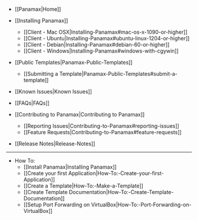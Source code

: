 * [[Panamax|Home]]
* [[Installing Panamax]]
  * [[Client - Mac OSX|Installing-Panamax#mac-os-x-1090-or-higher]]
  * [[Client - Ubuntu|Installing-Panamax#ubuntu-linux-1204-or-higher]]
  * [[Client - Debian|Installing-Panamax#debian-60-or-higher]]
  * [[Client - Windows|Installing-Panamax#windows-with-cgywin]]
 
* [[Public Templates|Panamax-Public-Templates]]
  * [[Submitting a Template|Panamax-Public-Templates#submit-a-template]]
* [[Known Issues|Known Issues]]
* [[FAQs|FAQs]]
* [[Contributing to Panamax|Contributing to Panamax]]
  * [[Reporting Issues|Contributing-to-Panamax#reporting-issues]]
  * [[Feature Requests|Contributing-to-Panamax#feature-requests]]
* [[Release Notes|Release-Notes]]

***

* How To:
  * [[Install Panamax|Installing Panamax]]
  * [[Create your first Application|How-To:-Create-your-first-Application]]
  * [[Create a Template|How-To:-Make-a-Template]]
  * [[Create Template Documentation|How-To:-Create-Template-Documentation]]
  * [[Setup Port Forwarding on VirtualBox|How-To:-Port-Forwarding-on-VirtualBox]]
